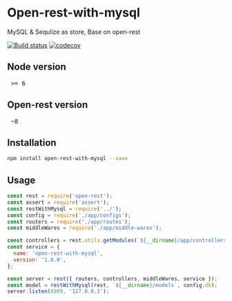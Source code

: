 # Open-rest-with-mysql

MySQL & Sequlize as store, Base on open-rest

[![Build status](https://api.travis-ci.org/open-node/open-rest-with-mysql.svg?branch=master)](https://travis-ci.org/open-node/open-rest-with-mysql)
[![codecov](https://codecov.io/gh/open-node/open-rest-with-mysql/branch/master/graph/badge.svg)](https://codecov.io/gh/open-node/open-rest-with-mysql)

## Node version
<pre> >= 6 </pre>

## Open-rest version
<pre> ~8</pre>


## Installation
```bash
npm install open-rest-with-mysql --save
```

## Usage
```js
const rest = require('open-rest');
const assert = require('assert');
const restWithMysql = require('../');
const config = require('./app/configs');
const routers = require('./app/routes');
const middleWares = require('./app/middle-wares');

const controllers = rest.utils.getModules(`${__dirname}/app/controllers`, 'js');
const service = {
  name: 'open-rest-with-mysql',
  version: '1.0.0',
};

const server = rest({ routers, controllers, middleWares, service });
const model = restWithMysql(rest, `${__dirname}/models`, config.db);
server.listen(8989, '127.0.0.1');
```

